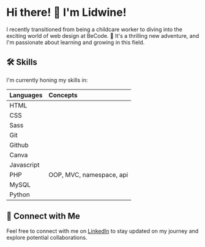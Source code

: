 # Hi there! 👋 I'm Lidwine!

I recently transitioned from being a childcare worker to diving into the exciting world of web design at BeCode. 🚀 It's a thrilling new adventure, and I'm passionate about learning and growing in this field.

## 🛠 Skills

I'm currently honing my skills in:


| Languages                      | Concepts                       |
| :--------                      | :----------------------------  |
| HTML         |           |
| CSS          |           |
| Sass         |           |
| Git          |           |
| Github       |           |
| Canva        |           |
| Javascript   |           |
| PHP          |OOP, MVC, namespace, api|
| MySQL        |           |
| Python       |           |

## 🔗 Connect with Me 

Feel free to connect with me on [LinkedIn](https://www.linkedin.com/in/lidwine-careme/) to stay updated on my journey and explore potential collaborations.
